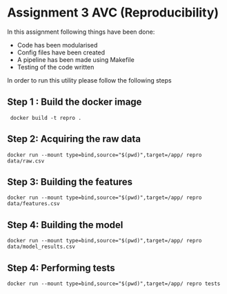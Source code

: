 
# Assignment 3 AVC (Reproducibility)

In this assignment following things have been done:
* Code has been modularised
* Config files have been created
* A pipeline has been made using Makefile
* Testing of the code written

In order to run this utility please follow the following steps

## Step 1 : Build the docker image

```
 docker build -t repro .
```

## Step 2: Acquiring the raw data

```
docker run --mount type=bind,source="$(pwd)",target=/app/ repro data/raw.csv
```

## Step 3: Building the features

```
docker run --mount type=bind,source="$(pwd)",target=/app/ repro data/features.csv
```

## Step 4: Building the model

```
docker run --mount type=bind,source="$(pwd)",target=/app/ repro data/model_results.csv
```


## Step 4: Performing tests

```
docker run --mount type=bind,source="$(pwd)",target=/app/ repro tests
```



